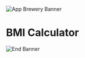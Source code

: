 ![App Brewery Banner](Documentation/AppBreweryBanner.png)

#  BMI Calculator

![End Banner](Documentation/readme-end-banner.png)
